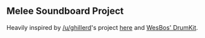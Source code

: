 ## Melee Soundboard Project

Heavily inspired by [/u/ghillerd](https://old.reddit.com/user/ghillerd)'s project [here](http://studio-36.co.uk/torya/) and [WesBos' DrumKit](https://www.youtube.com/watch?v=VuN8qwZoego).
